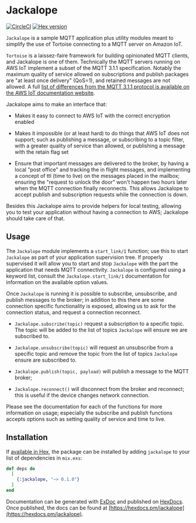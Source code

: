 # Jackalope

[![CircleCI](https://circleci.com/gh/smartrent/jackalope.svg?style=svg)](https://circleci.com/gh/smartrent/jackalope)
[![Hex version](https://img.shields.io/hexpm/v/jackalope.svg "Hex version")](https://hex.pm/packages/jackalope)

<!-- MDOC !-->

`Jackalope` is a sample MQTT application plus utility modules meant to
simplify the use of Tortoise connecting to a MQTT server on Amazon
IoT.

`Tortoise` is a laissez-faire framework for building opinionated MQTT
clients, and Jackalope is one of them. Technically the MQTT servers
running on AWS IoT implement a subset of the MQTT 3.1.1
specification. Notably the maximum quality of service allowed on
subscriptions and publish packages are "at least once delivery"
(QoS=1), and retained messages are not allowed. A full [list of
differences from the MQTT 3.1.1 protocol is available on the AWS IoT
documentation website][mqtt-diff].

[mqtt-diff]: https://docs.aws.amazon.com/iot/latest/developerguide/mqtt.html#mqtt-differences

Jackalope aims to make an interface that:

- Makes it easy to connect to AWS IoT with the correct encryption
  enabled

- Makes it impossible (or at least hard) to do things that AWS IoT
  does not support; such as publishing a message, or subscribing to a
  topic filter, with a greater quality of service than allowed, or
  publishing a message with the retain flag set

- Ensure that important messages are delivered to the broker, by
  having a local "post office" and tracking the in flight messages,
  and implementing a concept of ttl (time to live) on the messages
  placed in the mailbox; ensuring the "request to unlock the door"
  won't happen two hours later when the MQTT connection finally
  reconnects. This allows Jackalope to accept publish and subscription
  requests while the connection is down.

Besides this Jackalope aims to provide helpers for local testing,
allowing you to test your application without having a connection to
AWS; Jackalope should take care of that.

## Usage

The `Jackalope` module implements a `start_link/1` function; use this
to start `Jackalope` as part of your application supervision tree. If
properly supervised it will allow you to start and stop `Jackalope`
with the part the application that needs MQTT
connectivity. `Jackalope` is configured using a keyword list, consult
the `Jackalope.start_link/1` documentation for information on the
available option values.

Once `Jackalope` is running it is possible to subscribe, unsubscribe,
and publish messages to the broker; in addition to this there are some
connection specific functionality is exposed, allowing us to ask for
the connection status, and request a connection reconnect.

- `Jackalope.subscribe(topic)` request a subscription to a specific
  topic. The topic will be added to the list of topics `Jackalope`
  will ensure we are subscribed to.

- `Jackalope.unsubscribe(topic)` will request an unsubscribe from a
  specific topic and remove the topic from the list of topics
  `Jackalope` ensure are subscribed to.

- `Jackalope.publish(topic, payload)` will publish a message to the
  MQTT broker;

- `Jackalope.reconnect()` will disconnect from the broker and
  reconnect; this is useful if the device changes network connection.

Please see the documentation for each of the functions for more
information on usage; especially the subscribe and publish functions
accepts options such as setting quality of service and time to live.

<!-- MDOC !-->

## Installation

If [available in Hex](https://hex.pm/docs/publish), the package can be
installed by adding `jackalope` to your list of dependencies in
`mix.exs`:

```elixir
def deps do
  [
    {:jackalope, "~> 0.1.0"}
  ]
end
```

Documentation can be generated with
[ExDoc](https://github.com/elixir-lang/ex_doc) and published on
[HexDocs](https://hexdocs.pm). Once published, the docs can be found
at [https://hexdocs.pm/jackalope](https://hexdocs.pm/jackalope).
